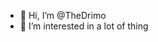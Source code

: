 - 👋 Hi, I’m @TheDrimo
- 👀 I’m interested in a lot of thing

<!---
TheDrimo/TheDrimo is a ✨ special ✨ repository because its `README.md` (this file) appears on your GitHub profile.
You can click the Preview link to take a look at your changes.
--->
